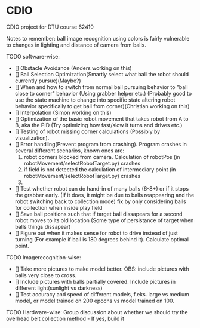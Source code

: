 # CDIO
CDIO project for DTU course 62410

Notes to remember:
ball image recognition using colors is fairly vulnerable to changes in lighting and distance of camera from balls.



TODO software-wise: 
- [] Obstacle Avoidance (Anders working on this)
- [] Ball Selection Optimization(Smartly select what ball the robot should currently pursue)(Maybe?)
- [] When and how to switch from normal ball pursuing behavior to "ball close to corner" behavior (Using grabber helper etc.) (Probably good to use the state machine
    to change into specific state altering robot behavior specifically to get ball from corner)(Christian working on this)
- [] Interpolation (Simon working on this)
- [] Optimization of the basic robot movement that takes robot from A to B, aka the PID (Try optimizing how fast/slow it turns and drives etc.) 
- [] Testing of robot missing corner calculations (Possibly by visualization).
- [] Error handling(Prevent program from crashing). Program crashes in several different scenarios, known ones are:
    1) robot corners blocked from camera. Calculation of robotPos (in robotMovement/selectRobotTarget.py) crashes
    2) if field is not detected the calculation of intermediary point (in robotMovement/selectRobotTarget.py) crashes
    3)
- [] Test whether robot can do hand-in of many balls (6-8+) or if it stops the grabber early. (If it does, 
    it might be due to balls reappearing and the robot switching back to collection mode) fix by only considering balls for collection when inside play field
- [] Save ball positions such that if target ball dissapears for a second robot moves to its old location (Some type 
    of persistance of target when balls things dissapear)
- [] Figure out when it makes sense for robot to drive instead of just turning (For example if ball is 180 degrees behind it). Calculate optimal point.


TODO Imagerecognition-wise:
- [] Take more pictures to make model better. OBS: include pictures with balls very close to cross.
- [] Include pictures with balls partially covered. Include pictures in different light(sunlight vs darkness)
- [] Test accuracy and speed of different models, f.eks. large vs medium model, or model trained on 200 epochs vs model trained on 100. 


TODO Hardware-wise:
Group discussion about whether we should try the overhead belt collection method - If yes, build it
